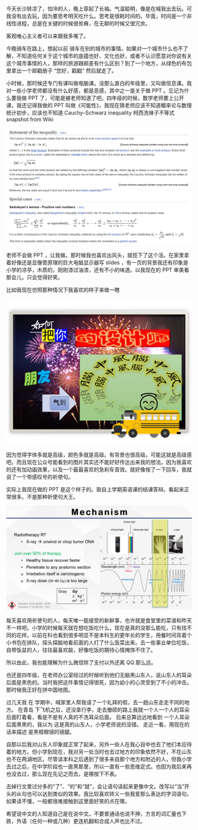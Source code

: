 今天长沙转凉了，怕冷的人，晚上穿起了长袖。气温聪明，像是在喊我出去玩。可我没有出去玩，因为要思考明天吃什么。思考是很耗时间的。毕竟，时间是一个非线性进程，总是在关键的时候很贫瘠，在无聊的时候又很冗余。

客观唯心主义者可以来跟我多嘴了。

今晚骑车在路上，想起以前 骑车在别的城市的事情。如果对一个城市什么也不了解，不知道任何关于这个城市的底蕴也好、文化也好，或者不认识愿意对你说有关这个城市事情的人，那样的旅游跟邮差有什么区别？到了一个地方，从绿色的布包里拿出一个邮戳册子 “您好，戳戳” 然后就走了。

小时候，那时候还专门有课叫做电脑课。没那么直白的年级里，又叫做信息课。我对一些小学老师都没有什么好感，都是恶感，其中之一是关于做 PPT 。忘记为什么要我做 PPT 了，可能是被老师知道了吧。四年级的时候，数学老师要上公开课，我还记得我做的 PPT 叫做《可能性》，我现在猜老师应该不知道概率论与数理统计初步，应该也不知道 Cauchy–Schwarz inequality 柯西洗袜子不等式 snapshot
from Wiki

![](./images/img_001.png)

老师不会做 PPT ，让我做。那时候我也喜欢出风头，就揽下了这个活。在家里拿着好像还是显像管原理的巨大电脑显示器写 slides ，有一页的背景我还有印象是小学的凉亭，木质的，刚刚漆过油漆，还有不小的味道。以我现在的 PPT 审美看那会儿，只会觉得好笑。

比如我现在仿照那种情况下我喜欢的样子来做一瞎

![](./images/img_002.png)

因为觉得字体多就是高级，颜色多就是高级。有背景也很高级。可能这就是高级感吧。而且现在公众号能看到的图片其实还不能好好传达出来我的想法。因为我喜欢的还有加动画效果，以及一个最最喜欢的急刹车音效。就好像按了一下回车，我就说了一个带感叹号的祈使句。

实际上我现在做的 PPT 是这个样子的。取自上学期英语课的结课答辩。看起来正常很多。不是那种祈使句大王。

![](./images/img_003.png)

每天喜欢用祈使句的人，每天唯一能接受的新鲜事，也许就是食堂里的菜谱和昨天不一样吧。小学的时候每天就在想吃饭吃什么，现在是真的没那么能吃，只有找不同的花样。以前在科也看到很多明显不是本科生的更年长的学生，用餐时间背着个小书包在排队，探头探脑地看前面的人打了什么饭菜出来。去一些事业单位吃饭，自带饭盆的人，往往最喜欢敲，好像吃饭的期待心情掩饰不住了。

所以由此，我也能理解为什么微信除了支付以外还离 QQ 那么远。

也还是四年级，在老师办公室经过的时候听到他们无脑黑山东人，说山东人的耳朵后面是黑色的。当时我把这件事情记得很死，因为幼小的心灵受到了不小的冲击。那时候我正好在拼中国地图。

过几天我 在 学期中，喊家里人帮我请了一个礼拜的假，去一趟山东走走不同的地方。 在青岛 下飞机之后，还没拿行李，走去撤硕的路上我就一个人一个人的耳朵后面盯着看，看是不是有人真的不洗耳朵后面。 后来总算远远地看到 一个人耳朵后面黑黑的，我以为 这是真的山东人，小学老师说的没错。 走近一看，用现在的话来描述 是黑框眼镜的镜腿。

自那以后我对山东人印象就正常了起来，另外一些人在我心目中也去了他们本应待着的地方。但小学到现在，我对另一处当时也去过地方的印象依然不好，不在山东也不在两湖地区。尽管读本科之后遇到了很多来自那个地方和附近的人，但我小学去过之后，在中学阶段也一直黑那里，所以一直有一些思维定式。也因为我后来再也没去过，那么现在先记之而去，是哪按下不表。

去掉行文里过分多的“了”、“的”和“就”，会让语句读起来更像中文。改写以“当”开头的从句也可以达到类似的效果。我比较喜欢转义一些我爱那么表达的字词语句。如果读不懂，一般都很难接触到这里面好笑的点在哪。

希望说中文的人知道自己是在说中文。不要普通话也说不抻，方言的词汇量也下跌，外语（任何一种或几种）更连机翻和合成人声也比不过。
